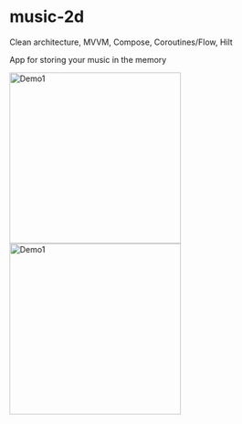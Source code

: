 # music-2d
Clean architecture, MVVM, Compose, Coroutines/Flow, Hilt

App for storing your music in the memory

<p>
<img src="https://user-images.githubusercontent.com/52918920/203332024-8fa50583-9551-4b26-b016-5c77f9d10ff3.jpg" width = "300" alt="Demo1"/>
<img src="https://user-images.githubusercontent.com/52918920/203334397-715aa607-71e2-421e-a3d0-066b497690bf.jpg" width = "300" alt="Demo1"/>
</p>
